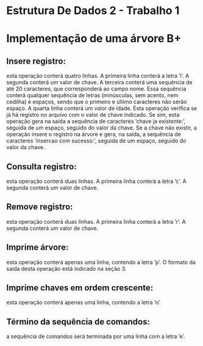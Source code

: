 # Estrutura De Dados 2 - Trabalho 1
# Implementação de uma árvore B+

## Insere registro: 
esta operação conterá quatro linhas. A primeira linha conterá a letra ’i’. A
segunda conterá um valor de chave. A terceira conterá uma sequência de até 20 caracteres, que
corresponderá ao campo nome. Essa sequência conterá qualquer sequência de letras (minúsculas,
sem acento, nem cedilha) e espaços, sendo que o primeiro e último caracteres não serão espaço.
A quarta linha conterá um valor de idade.
Esta operação verifica se já há registro no arquivo com o valor de chave indicado. Se sim, esta
operação gera na saída a sequência de caracteres ’chave ja existente:’, seguida de um espaço,
seguido do valor da chave. Se a chave não existir, a operação insere o registro na árvore e gera,
na saída, a sequência de caracteres ’insercao com sucesso:’, seguida de um espaço, seguido do
valor da chave.

## Consulta registro: 
esta operação conterá duas linhas. A primeira linha conterá a letra ’c’. A segunda conterá um valor de chave.

## Remove registro: 
esta operação conterá duas linhas. A primeira linha conterá a letra ’r’. A segunda conterá um valor de chave.

## Imprime árvore: 
esta operação conterá apenas uma linha, contendo a letra ’p’. O formato da saída desta operação está indicado na seção 3.

## Imprime chaves em ordem crescente: 
esta operação conterá apenas uma linha, contendo a letra ’o’.

## Término da sequência de comandos:
a sequência de comandos será terminada por uma linha com a letra ’e’.

